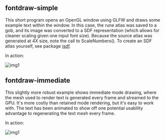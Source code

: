 ## fontdraw-simple
This short program opens an OpenGL window using GLFW and draws some example text within the window. In this case, the rune atlas was saved to a gob, and its image was converted to a SDF representation (which allows for cleaner scaling given one input font size). Because the source atlas was generated at 4X size, note the call to ScaleNumbers(). To create an SDF atlas yourself, see package [isdf](https://github.com/vrav/isdf).

In action:

![img1](http://i.imgur.com/8dxkNgz.png)

## fontdraw-immediate
This slightly more robust example shows immediate mode drawing, where the mesh used to render text is generated every frame and streamed to the GPU. It's more costly than retained mode rendering, but it's easy to work with. The text has been animated to show off one potential usability advantage to regenerating the text mesh every frame.

In action:

![img1](http://i.imgur.com/JNAPaXg.png)
